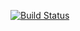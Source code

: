 [![Build Status](https://travis-ci.org/JMBoixeda/logic-gates.svg?branch=master)](https://travis-ci.org/JMBoixeda/logic_gates)